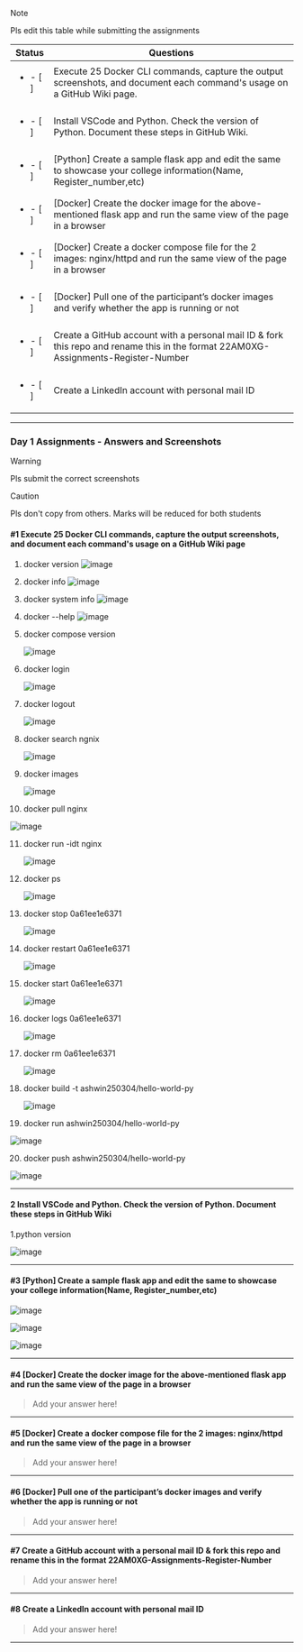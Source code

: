 
> [!NOTE]
> Pls edit this table while submitting the assignments

| Status         | Questions     | 
|----------------|---------------|
| <ul><li>- [ ] </li></ul> | Execute 25 Docker CLI commands, capture the output screenshots, and document each command's usage on a GitHub Wiki page. |
| <ul><li>- [ ] </li></ul> | Install VSCode and Python. Check the version of Python. Document these steps in GitHub Wiki. |
| <ul><li>- [ ] </li></ul> | [Python] Create a sample flask app and edit the same to showcase your college information(Name, Register_number,etc) |
| <ul><li>- [ ] </li></ul> | [Docker] Create the docker image for the above-mentioned flask app and run the same view of the page in a browser |
| <ul><li>- [ ] </li></ul> | [Docker] Create a docker compose file for the 2 images: nginx/httpd and run the same view of the page in a browser |
| <ul><li>- [ ] </li></ul> | [Docker] Pull one of the participant’s docker images and verify whether the app is running or not  |
| <ul><li>- [ ] </li></ul> | Create a GitHub account with a personal mail ID & fork this repo and rename this in the format 22AM0XG-Assignments-Register-Number  |
| <ul><li>- [ ] </li></ul> | Create a LinkedIn account with personal mail ID  |

***

### Day 1 Assignments - Answers and Screenshots

> [!WARNING]
> Pls submit the correct screenshots

> [!CAUTION]
> Pls don't copy from others. Marks will be reduced for both students

#### #1 Execute 25 Docker CLI commands, capture the output screenshots, and document each command's usage on a GitHub Wiki page
1. docker version
   ![image](https://github.com/user-attachments/assets/19919025-07ac-4476-8590-6e7269bb6bbf)

2. docker info
   ![image](https://github.com/user-attachments/assets/2c48bcd8-9080-4c73-bb65-d298c00b973e)

3. docker system info
   ![image](https://github.com/user-attachments/assets/e22d9980-9981-45cb-b30f-1e46bbb5d5d9)

4. docker --help
   ![image](https://github.com/user-attachments/assets/d058e530-510e-45c5-871f-06b076adaa31)

5. docker compose version
   
   ![image](https://github.com/user-attachments/assets/fbc910ab-72a2-41f3-a285-41151fb59a8e)

6. docker login
   
   ![image](https://github.com/user-attachments/assets/7de4f324-8028-4320-834e-5985293f17b2)

7. docker logout
 
   ![image](https://github.com/user-attachments/assets/d0d98d78-98ba-45fd-886e-4e21978cf220)

8. docker search ngnix

    ![image](https://github.com/user-attachments/assets/515f5b25-aa8e-4ff4-8aed-ccf1512b6c0f)

9. docker images

   ![image](https://github.com/user-attachments/assets/db0cdbcc-0a1a-445c-9c87-3df0c1dd6f36)

10. docker pull nginx

   ![image](https://github.com/user-attachments/assets/ef235e16-6eea-48e8-aa21-4332467b69a1)

11. docker run -idt nginx

    ![image](https://github.com/user-attachments/assets/87a9db33-44a3-46ba-a04d-be88a0e427a4)

12. docker ps

      ![image](https://github.com/user-attachments/assets/1cce1f01-881a-4f39-8513-ff86eebee34b)

13. docker stop 0a61ee1e6371

    ![image](https://github.com/user-attachments/assets/c705be3b-99ae-4392-9c98-800d19f06f8f)

14. docker restart 0a61ee1e6371
 
      ![image](https://github.com/user-attachments/assets/893ba9c4-0542-49a9-bb5d-d728e800d528)

15. docker start 0a61ee1e6371

       ![image](https://github.com/user-attachments/assets/160013f5-9b34-48e3-b9be-98e341a38c01)
       
16. docker logs 0a61ee1e6371
   
       ![image](https://github.com/user-attachments/assets/b61426ea-6a53-4a09-be9c-05777b752d55)
    
17. docker rm 0a61ee1e6371

      ![image](https://github.com/user-attachments/assets/88f95520-3209-47d4-9f90-db2a07da9357)

18. docker build -t ashwin250304/hello-world-py

      ![image](https://github.com/user-attachments/assets/b163842b-b1f1-4275-9e48-a2610feb5ea4)

19. docker run ashwin250304/hello-world-py

   ![image](https://github.com/user-attachments/assets/b7333b42-eaf1-4800-8770-7358a4438329)

20. docker push ashwin250304/hello-world-py

   ![image](https://github.com/user-attachments/assets/50c401a8-45bf-492c-bf99-1248bc357f42)



***

#### 2 Install VSCode and Python. Check the version of Python. Document these steps in GitHub Wiki

1.python version

   ![image](https://github.com/user-attachments/assets/ce7e08b9-af3f-485b-882c-d1595b567ad8)

      


***

#### #3 [Python] Create a sample flask app and edit the same to showcase your college information(Name, Register_number,etc)
   ![image](https://github.com/user-attachments/assets/bb558537-df8e-4d51-821c-8a109a7b85f9)

   ![image](https://github.com/user-attachments/assets/d7739ca7-ba6e-48c5-ae87-0203399d26c7)

   ![image](https://github.com/user-attachments/assets/f1b6068e-3319-4d4e-b7ec-679b767f4177)



***

#### #4 [Docker] Create the docker image for the above-mentioned flask app and run the same view of the page in a browser
> Add your answer here!

***

#### #5 [Docker] Create a docker compose file for the 2 images: nginx/httpd and run the same view of the page in a browser
> Add your answer here!

***

#### #6 [Docker] Pull one of the participant’s docker images and verify whether the app is running or not
> Add your answer here!

***

#### #7 Create a GitHub account with a personal mail ID & fork this repo and rename this in the format 22AM0XG-Assignments-Register-Number
> Add your answer here!

***

#### #8 Create a LinkedIn account with personal mail ID
> Add your answer here!

***

